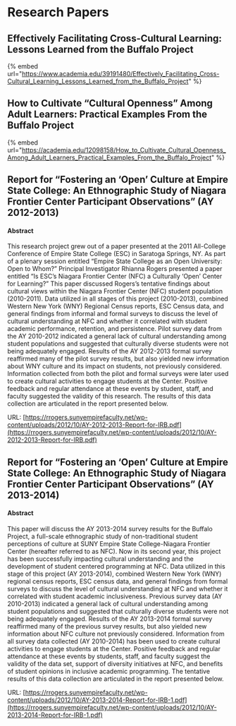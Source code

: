 # Research Papers

## **Effectively Facilitating Cross-Cultural Learning: Lessons Learned from the Buffalo Project**

{% embed url="https://www.academia.edu/39191480/Effectively_Facilitating_Cross-Cultural_Learning_Lessons_Learned_from_the_Buffalo_Project" %}

## How to Cultivate “Cultural Openness” Among Adult Learners: Practical Examples From the Buffalo Project

{% embed url="https://academia.edu/12098158/How_to_Cultivate_Cultural_Openness_Among_Adult_Learners_Practical_Examples_From_the_Buffalo_Project" %}

## Report for “Fostering an ‘Open’ Culture at Empire State College: An Ethnographic Study of Niagara Frontier Center Participant Observations” (AY 2012-2013)

#### Abstract

This research project grew out of a paper presented at the 2011 All-College Conference of Empire State College (ESC) in Saratoga Springs, NY. As part of a plenary session entitled “Empire State College as an Open University: Open to Whom?” Principal Investigator Rhianna Rogers presented a paper entitled “Is ESC’s Niagara Frontier Center (NFC) a Culturally ‘Open’ Center for Learning?” This paper discussed Rogers’s tentative findings about cultural views within the Niagara Frontier Center (NFC) student population (2010-2011). Data utilized in all stages of this project (2010-2013), combined Western New York (WNY) Regional Census reports, ESC Census data, and general findings from informal and formal surveys to discuss the level of cultural understanding at NFC and whether it correlated with student academic performance, retention, and persistence. Pilot survey data from the AY 2010-2012 indicated a general lack of cultural understanding among student populations and suggested that culturally diverse students were not being adequately engaged. Results of the AY 2012-2013 formal survey reaffirmed many of the pilot survey results, but also yielded new information about WNY culture and its impact on students, not previously considered. Information collected from both the pilot and formal surveys were later used to create cultural activities to engage students at the Center. Positive feedback and regular attendance at these events by student, staff, and faculty suggested the validity of this research. The results of this data collection are articulated in the report presented below.

URL: [https://rrogers.sunyempirefaculty.net/wp-content/uploads/2012/10/AY-2012-2013-Report-for-IRB.pdf](https://rrogers.sunyempirefaculty.net/wp-content/uploads/2012/10/AY-2012-2013-Report-for-IRB.pdf)

## Report for “Fostering an ‘Open’ Culture at Empire State College: An Ethnographic Study of Niagara Frontier Center Participant Observations” (AY 2013-2014)

#### Abstract

This paper will discuss the AY 2013-2014 survey results for the Buffalo Project, a full-scale ethnographic study of non-traditional student perceptions of culture at SUNY Empire State College-Niagara Frontier Center (hereafter referred to as NFC). Now in its second year, this project has been successfully impacting cultural understanding and the development of student centered programming at NFC. Data utilized in this stage of this project (AY 2013-2014), combined Western New York (WNY) regional census reports, ESC census data, and general findings from formal surveys to discuss the level of cultural understanding at NFC and whether it correlated with student academic inclusiveness. Previous survey data (AY 2010-2013) indicated a general lack of cultural understanding among student populations and suggested that culturally diverse students were not being adequately engaged. Results of the AY 2013-2014 formal survey reaffirmed many of the previous survey results, but also yielded new information about NFC culture not previously considered. Information from all survey data collected (AY 2010-2014) has been used to create cultural activities to engage students at the Center. Positive feedback and regular attendance at these events by students, staff, and faculty suggest the validity of the data set, support of diversity initiatives at NFC, and benefits of student opinions in inclusive academic programming. The tentative results of this data collection are articulated in the report presented below.

URL: [https://rrogers.sunyempirefaculty.net/wp-content/uploads/2012/10/AY-2013-2014-Report-for-IRB-1.pdf](https://rrogers.sunyempirefaculty.net/wp-content/uploads/2012/10/AY-2013-2014-Report-for-IRB-1.pdf)
